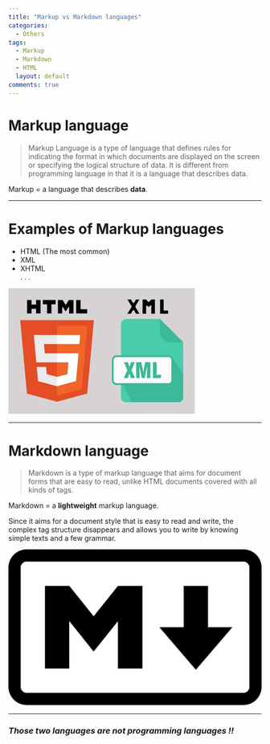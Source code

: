 ```yaml
---
title: "Markup vs Markdown languages"
categories:
  - Others
tags:
  - Markup
  - Markdown
  - HTML
  layout: default
comments: true
---
```



# Markup language
 >Markup Language is a type of language that defines rules for indicating the format in which documents are displayed on the screen or specifying the logical structure of data. It is different from programming language in that it is a language that describes data.

 Markup = a language that describes **data**.

___


# Examples of Markup languages
- HTML (The most common)
- XML
- XHTML  
   .
   .
   .

![Image Markup language](/assets/htmlAndXml.jpg)

___

# Markdown language
 >Markdown is a type of markup language that aims for document forms that are easy to read, unlike HTML documents covered with all kinds of tags.

 Markdown = a **lightweight** markup language.

 Since it aims for a document style that is easy to read and write, the complex tag structure disappears and allows you to write by knowing simple texts and a few grammar.

![Image Markup language](/assets/markdownLogo.jpg)

___

### *Those two languages are not programming languages !!*